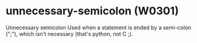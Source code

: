 # unnecessary-semicolon (W0301)

Unnecessary semicolon Used when a statement is ended by a semi-colon
(";"), which isn't necessary (that's python, not C ;).
